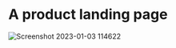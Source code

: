 # A product landing page

![Screenshot 2023-01-03 114622](https://user-images.githubusercontent.com/104868843/210421563-29f12476-505f-431a-8064-c4e1b15b0d87.png)
